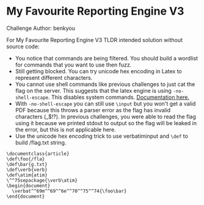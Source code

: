 # My Favourite Reporting Engine V3

Challenge Author: benkyou

For My Favourite Reporting Engine V3 TLDR intended solution without source code:

- You notice that commands are being filtered. You should build a wordlist for commands that you want to use then fuzz.
- Still getting blocked. You can try unicode hex encoding in Latex to represent different characters.
- You cannot use shell commands like previous challenges to just cat the flag on the server. This suggests that the latex engine is using `-no-shell-escape`. This disables system commands. [Documentation here.](https://www.overleaf.com/learn/latex/TeX_engine_command_line_options_for_pdfTeX%2C_XeTeX_and_LuaTeX)
- With `-no-shell-escape` you can still use `\input` but you won't get a valid PDF because this throws a parser error as the flag has invalid characters (_$!?). In previous challenges, you were able to read the flag using it because we printed stdout to output so the flag will be leaked in the error, but this is not applicable here.
- Use the unicode hex encoding trick to use verbatiminput and `\def` to build /flag.txt string.

```
\documentclass{article}
\def\foo{/fla}
\def\bar{g.txt}
\def\verb{verb}
\def\atim{atim}
\^^75sepackage{\verb\atim}
\begin{document}
  \verbat^^69m^^69^^6e^^70^^75^^74{\foo\bar}
\end{document}
```